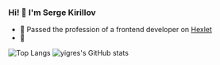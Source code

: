 ### Hi! 👋 I'm Serge Kirillov

- 🌱 Passed the profession of a frontend developer on [Hexlet](https://ru.hexlet.io/u/yigres)
- 🔭  
  
![Top Langs](https://github-readme-stats.vercel.app/api/top-langs/?username=yigres&layout=compact&theme=synthwave)
![yigres's GitHub stats](https://github-readme-stats.vercel.app/api?username=yigres&show_icons=true&theme=radical&hide=stars,issues)

<!--
**yigres/yigres** is a ✨ _special_ ✨ repository because its `README.md` (this file) appears on your GitHub profile.

Here are some ideas to get you started:

- 🔭 I’m currently working on ...
- 🌱 I’m currently learning ...
- 👯 I’m looking to collaborate on ...
- 🤔 I’m looking for help with ...
- 💬 Ask me about ...
- 📫 How to reach me: ...
- 😄 Pronouns: ...
- ⚡ Fun fact: ...
-->
